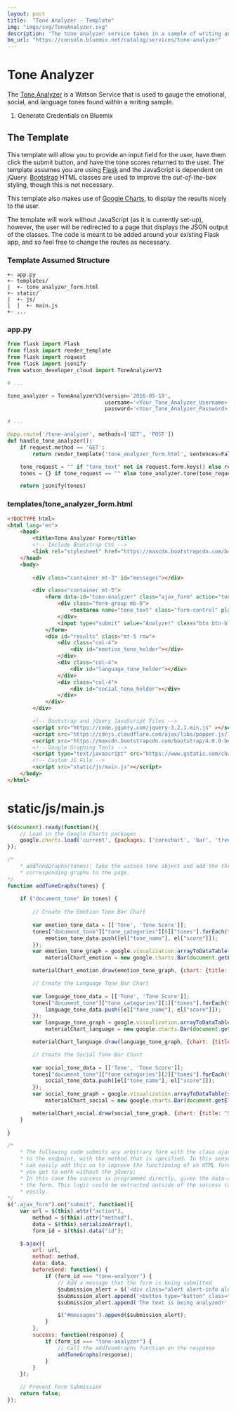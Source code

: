 ```yaml
---
layout: post
title:  "Tone Analyzer - Template"
img: "imgs/svg/ToneAnalyzer.svg"
description: "The tone analyzer service takes in a sample of writing and conducts an assessment of the emotional, social, and linguistic tones contained within. In addition, the NLP abilities can be applied to determine specific tones or emotions which are present."
bm_url: "https://console.bluemix.net/catalog/services/tone-analyzer"
---
```

# Tone Analyzer
The [Tone Analyzer](https://console.bluemix.net/docs/services/tone-analyzer/getting-started.html) is a Watson Service that is used to gauge the emotional, social, and language tones found within a writing sample.

1. Generate Credentials on Bluemix

## The Template
This template will allow you to provide an input field for the user, have them click the submit button, and have the tone scores returned to the user. The template assumes you are using [Flask](http://flask.pocoo.org/) and the JavaScript is dependent on jQuery. [Bootstrap](http://getbootstrap.com/) HTML classes are used to improve the *out-of-the-box* styling, though this is not necessary.

This template also makes use of [Google Charts](https://developers.google.com/chart/), to display the results nicely to the user.

The template will work without JavaScript (as it is currently set-up), however, the user will be redirected to a page that displays the JSON output of the classes. The code is meant to be added around your existing Flask app, and so feel free to change the routes as necessary.

### Template Assumed Structure
~~~
+- app.py
+- templates/ 
|  +- tone_analyzer_form.html 
+- static/ 
|  +- js/ 
|  |  +- main.js 
+- ... 
~~~

### app.py
~~~python
from flask import Flask
from flask import render_template
from flask import request
from flask import jsonify
from watson_developer_cloud import ToneAnalyzerV3

# ...

tone_analyzer = ToneAnalyzerV3(version='2016-05-19',
                               username='<Your_Tone_Analyzer_Username>',
                               password='<Your_Tone_Analyzer_Password>')

# ...

@app.route('/tone-analyzer', methods=['GET', 'POST'])
def handle_tone_analyzer():
    if request.method == 'GET':
        return render_template('tone_analyzer_form.html', sentences=False)

    tone_request = "" if "tone_text" not in request.form.keys() else request.form['tone_text']
    tones = {} if tone_request == "" else tone_analyzer.tone(tone_request)

    return jsonify(tones)

~~~

### templates/tone\_analyzer\_form.html
~~~html
<!DOCTYPE html>
<html lang="en">
    <head>
        <title>Tone Analyzer Form</title>
        <!-- Include Bootstrap CSS -->
        <link rel="stylesheet" href="https://maxcdn.bootstrapcdn.com/bootstrap/4.0.0-beta/css/bootstrap.min.css" integrity="sha384-/Y6pD6FV/Vv2HJnA6t+vslU6fwYXjCFtcEpHbNJ0lyAFsXTsjBbfaDjzALeQsN6M" crossorigin="anonymous">        
    </head>
    <body>
        
        <div class="container mt-3" id="messages"></div>

        <div class="container mt-5">
            <form data-id="tone-analyzer" class="ajax_form" action="tone-analyzer" method="POST">
                <div class="form-group mb-0">
                    <textarea name="tone_text" class="form-control" placeholder="Text to Analyze..."></textarea>
                </div>
                <input type="submit" value="Analyze!" class="btn btn-block btn-primary">
            </form>
            <div id="results" class="mt-5 row">
                <div class="col-4">
                    <div id="emotion_tone_holder"></div>
                </div>
                <div class="col-4">
                    <div id="language_tone_holder"></div>
                </div>
                <div class="col-4">
                    <div id="social_tone_holder"></div>
                </div>
            </div>
        </div>

        <!-- Bootstrap and jQuery JavaScript Files -->
        <script src="https://code.jquery.com/jquery-3.2.1.min.js" ></script>
        <script src="https://cdnjs.cloudflare.com/ajax/libs/popper.js/1.11.0/umd/popper.min.js" integrity="sha384-b/U6ypiBEHpOf/4+1nzFpr53nxSS+GLCkfwBdFNTxtclqqenISfwAzpKaMNFNmj4" crossorigin="anonymous"></script>
        <script src="https://maxcdn.bootstrapcdn.com/bootstrap/4.0.0-beta/js/bootstrap.min.js" integrity="sha384-h0AbiXch4ZDo7tp9hKZ4TsHbi047NrKGLO3SEJAg45jXxnGIfYzk4Si90RDIqNm1" crossorigin="anonymous"></script>
        <!-- Google Graphing Tools -->
        <script type="text/javascript" src="https://www.gstatic.com/charts/loader.js"></script>        
        <!-- Custom JS File -->
        <script src="static/js/main.js"></script>
    </body>
</html>
~~~

# static/js/main.js
~~~javascript
$(document).ready(function(){
    // Load in the Google Charts packages
    google.charts.load('current', {packages: ['corechart', 'bar', 'treemap']});    
});

/*
    * addToneGraphs(tones): Take the watson tone object and add the three
    * corresponding graphs to the page.
*/
function addToneGraphs(tones) {
    
    if ("document_tone" in tones) {
        
        // Create the Emotion Tone Bar Chart
        
        var emotion_tone_data = [['Tone', 'Tone Score']];
        tones["document_tone"]["tone_categories"][0]["tones"].forEach(function(el, index){
            emotion_tone_data.push([el["tone_name"], el["score"]]);
        });
        var emotion_tone_graph = google.visualization.arrayToDataTable(emotion_tone_data),
            materialChart_emotion = new google.charts.Bar(document.getElementById('emotion_tone_holder'));

        materialChart_emotion.draw(emotion_tone_graph, {chart: {title: "Emotional Tone Content"}, colors: ['#F44336'], legend: {position: 'none'}, bars: 'horizontal'});

        // Create the Language Tone Bar Chart
        
        var language_tone_data = [['Tone', 'Tone Score']];
        tones["document_tone"]["tone_categories"][1]["tones"].forEach(function(el, index){
            language_tone_data.push([el["tone_name"], el["score"]]);
        });
        var language_tone_graph = google.visualization.arrayToDataTable(language_tone_data),
            materialChart_language = new google.charts.Bar(document.getElementById('language_tone_holder'));

        materialChart_language.draw(language_tone_graph, {chart: {title: "Language Tone Content"}, colors: ['#3F51B5'], legend: {position: 'none'}});

        // Create the Social Tone Bar Chart
        
        var social_tone_data = [['Tone', 'Tone Score']];
        tones["document_tone"]["tone_categories"][2]["tones"].forEach(function(el, index){
            social_tone_data.push([el["tone_name"], el["score"]]);
        });
        var social_tone_graph = google.visualization.arrayToDataTable(social_tone_data),
            materialChart_social = new google.charts.Bar(document.getElementById('social_tone_holder'));

        materialChart_social.draw(social_tone_graph, {chart: {title: "Social Tone Content"}, colors: ['#673AB7'], legend: {position: 'none'}, bars: 'horizontal'});
    }
    
}

/* 
    * The following code submits any arbitrary form with the class ajax_form
    * to the endpoint, with the method that is specified. In this sense, you 
    * can easily add this on to improve the functioning of an HTML form that 
    * you get to work without the jQuery;
    * In this case the success is programmed directly, given the data-attribute of
    * the form. This logic could be extracted outside of the success call relatively
    * easily.
*/ 
$(".ajax_form").on("submit", function(){
    var url = $(this).attr("action"),
        method = $(this).attr("method"),
        data = $(this).serializeArray(),
        form_id = $(this).data("id");

    $.ajax({
        url: url,
        method: method,
        data: data,
        beforeSend: function() {
            if (form_id === "tone-analyzer") {
                // Add a message that the form is being submitted
                $submission_alert = $('<div class="alert alert-info alert-dismissable fade show" role="alert" />');
                $submission_alert.append('<button type="button" class="close" data-dismiss="alert" aria-label="Close"><span aria-hidden="true">&times;</span></button>');
                $submission_alert.append('The text is being analyzed!');

                $("#messages").append($submission_alert);
            }
        },
        success: function(response) {
            if (form_id === "tone-analyzer") {
                // Call the addToneGraphs function on the response
                addToneGraphs(response);
            }
        }
    });

    // Prevent Form Submission
    return false;
});
~~~
